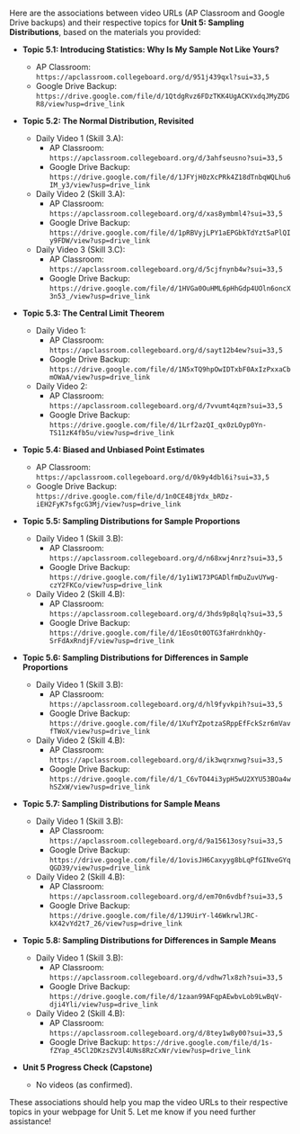 Here are the associations between video URLs (AP Classroom and Google Drive backups) and their respective topics for **Unit 5: Sampling Distributions**, based on the materials you provided:

- **Topic 5.1: Introducing Statistics: Why Is My Sample Not Like Yours?**
  - AP Classroom: `https://apclassroom.collegeboard.org/d/951j439qxl?sui=33,5`
  - Google Drive Backup: `https://drive.google.com/file/d/1QtdgRvz6FDzTKK4UgACKVxdqJMyZDGR8/view?usp=drive_link`

- **Topic 5.2: The Normal Distribution, Revisited**
  - Daily Video 1 (Skill 3.A):
    - AP Classroom: `https://apclassroom.collegeboard.org/d/3ahfseusno?sui=33,5`
    - Google Drive Backup: `https://drive.google.com/file/d/1JFYjH0zXcPRk4Z18dTnbqWQLhu6IM_y3/view?usp=drive_link`
  - Daily Video 2 (Skill 3.A):
    - AP Classroom: `https://apclassroom.collegeboard.org/d/xas8ymbml4?sui=33,5`
    - Google Drive Backup: `https://drive.google.com/file/d/1pRBVyjLPY1aEPGbkTdYzt5aPlQIy9FDW/view?usp=drive_link`
  - Daily Video 3 (Skill 3.C):
    - AP Classroom: `https://apclassroom.collegeboard.org/d/5cjfnynb4w?sui=33,5`
    - Google Drive Backup: `https://drive.google.com/file/d/1HVGa0OuHML6pHhGdp4UOln6oncX3n53_/view?usp=drive_link`

- **Topic 5.3: The Central Limit Theorem**
  - Daily Video 1:
    - AP Classroom: `https://apclassroom.collegeboard.org/d/sayt12b4ew?sui=33,5`
    - Google Drive Backup: `https://drive.google.com/file/d/1N5xTQ9hpOwIDTxbF0AxIzPxxaCbmOWaA/view?usp=drive_link`
  - Daily Video 2:
    - AP Classroom: `https://apclassroom.collegeboard.org/d/7vvumt4qzm?sui=33,5`
    - Google Drive Backup: `https://drive.google.com/file/d/1Lrf2azQI_qx0zLOyp0Yn-TS11zK4fb5u/view?usp=drive_link`

- **Topic 5.4: Biased and Unbiased Point Estimates**
  - AP Classroom: `https://apclassroom.collegeboard.org/d/0k9y4dbl6i?sui=33,5`
  - Google Drive Backup: `https://drive.google.com/file/d/1n0CE4BjYdx_bRDz-iEH2FyK7sfgcG3Mj/view?usp=drive_link`

- **Topic 5.5: Sampling Distributions for Sample Proportions**
  - Daily Video 1 (Skill 3.B):
    - AP Classroom: `https://apclassroom.collegeboard.org/d/n68xwj4nrz?sui=33,5`
    - Google Drive Backup: `https://drive.google.com/file/d/1y1iW173PGADlfmDuZuvUYwg-czY2FKCo/view?usp=drive_link`
  - Daily Video 2 (Skill 4.B):
    - AP Classroom: `https://apclassroom.collegeboard.org/d/3hds9p8qlq?sui=33,5`
    - Google Drive Backup: `https://drive.google.com/file/d/1EosOt0OTG3faHrdnkhQy-SrFdAxRndjF/view?usp=drive_link`

- **Topic 5.6: Sampling Distributions for Differences in Sample Proportions**
  - Daily Video 1 (Skill 3.B):
    - AP Classroom: `https://apclassroom.collegeboard.org/d/hl9fyvkpih?sui=33,5`
    - Google Drive Backup: `https://drive.google.com/file/d/1XufYZpotzaSRppEfFckSzr6mVavfTWoX/view?usp=drive_link`
  - Daily Video 2 (Skill 4.B):
    - AP Classroom: `https://apclassroom.collegeboard.org/d/ik3wqrxnwg?sui=33,5`
    - Google Drive Backup: `https://drive.google.com/file/d/1_C6vTO44i3ypH5wU2XYU53BOa4whSZxW/view?usp=drive_link`

- **Topic 5.7: Sampling Distributions for Sample Means**
  - Daily Video 1 (Skill 3.B):
    - AP Classroom: `https://apclassroom.collegeboard.org/d/9a15613osy?sui=33,5`
    - Google Drive Backup: `https://drive.google.com/file/d/1ovisJH6Caxyyg8bLqPfGINveGYqQGD39/view?usp=drive_link`
  - Daily Video 2 (Skill 4.B):
    - AP Classroom: `https://apclassroom.collegeboard.org/d/em70n6vdbf?sui=33,5`
    - Google Drive Backup: `https://drive.google.com/file/d/1J9UirY-l46WkrwlJRC-kX42vYd2t7_26/view?usp=drive_link`

- **Topic 5.8: Sampling Distributions for Differences in Sample Means**
  - Daily Video 1 (Skill 3.B):
    - AP Classroom: `https://apclassroom.collegeboard.org/d/vdhw7lx8zh?sui=33,5`
    - Google Drive Backup: `https://drive.google.com/file/d/1zaan99AFqpAEwbvLob9LwBqV-dji4Yli/view?usp=drive_link`
  - Daily Video 2 (Skill 4.B):
    - AP Classroom: `https://apclassroom.collegeboard.org/d/8tey1w8y00?sui=33,5`
    - Google Drive Backup: `https://drive.google.com/file/d/1s-fZYap_45Cl2DKzsZV3l4UNs8RzCxNr/view?usp=drive_link`

- **Unit 5 Progress Check (Capstone)**
  - No videos (as confirmed).

These associations should help you map the video URLs to their respective topics in your webpage for Unit 5. Let me know if you need further assistance!